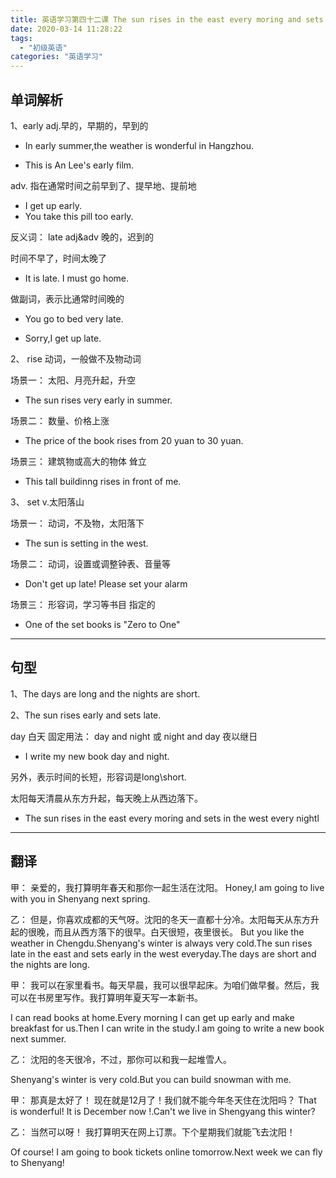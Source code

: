 ```yaml
---
title: 英语学习第四十二课 The sun rises in the east every moring and sets in the west every night.
date: 2020-03-14 11:28:22
tags: 
  - "初级英语"
categories: "英语学习"
---
```



## 单词解析
1、early adj.早的，早期的，早到的

- In early summer,the weather is wonderful in Hangzhou.

- This is An Lee's early film.

adv. 指在通常时间之前早到了、提早地、提前地

- I get up early.
- You take this pill too early.

反义词： late adj&adv 晚的，迟到的

时间不早了，时间太晚了

- It is late. I must go home.

做副词，表示比通常时间晚的

- You go to bed very late.

- Sorry,I get up late.

2、 rise 动词，一般做不及物动词

场景一： 太阳、月亮升起，升空

- The sun rises very early in summer.

场景二： 数量、价格上涨

- The price of the book rises from 20 yuan to 30 yuan.

场景三： 建筑物或高大的物体 耸立

- This tall buildinng rises in front of me.

3、 set v.太阳落山

场景一： 动词，不及物，太阳落下

- The sun is setting in the west.

场景二： 动词，设置或调整钟表、音量等

- Don't get up late! Please set your alarm

场景三： 形容词，学习等书目 指定的

- One of the set books is "Zero to One"

---

## 句型

1、The days are long and the nights are short.

2、The sun rises early and sets late.

day 白天
固定用法： day and night 或 night and day 夜以继日

- I write my new book day and night.

另外，表示时间的长短，形容词是long\short.

太阳每天清晨从东方升起，每天晚上从西边落下。

- The sun rises in the east every moring and sets in the west every nightl

---

## 翻译

甲： 亲爱的，我打算明年春天和那你一起生活在沈阳。
Honey,I am going to live with you in  Shenyang next spring.

乙： 但是，你喜欢成都的天气呀。沈阳的冬天一直都十分冷。太阳每天从东方升起的很晚，而且从西方落下的很早。白天很短，夜里很长。
But you like the weather in Chengdu.Shenyang's winter is always very cold.The sun rises late in the east and sets early in the west everyday.The days are short and the nights are long.

甲： 我可以在家里看书。每天早晨，我可以很早起床。为咱们做早餐。然后，我可以在书房里写作。我打算明年夏天写一本新书。

I can read books at home.Every morning I can get up early and make  breakfast for us.Then I can write  in the study.I am going to write a new book next summer.

乙： 沈阳的冬天很冷，不过，那你可以和我一起堆雪人。

Shenyang's winter is very cold.But you can build  snowman with me.

甲： 那真是太好了！ 现在就是12月了！我们就不能今年冬天住在沈阳吗？
That is wonderful! It is December now !.Can't we live in Shengyang this winter?

乙： 当然可以呀！ 我打算明天在网上订票。下个星期我们就能飞去沈阳！

Of course! I am going to book tickets online tomorrow.Next week we can fly to Shenyang!